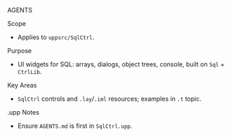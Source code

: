 AGENTS

Scope
- Applies to `uppsrc/SqlCtrl`.

Purpose
- UI widgets for SQL: arrays, dialogs, object trees, console, built on `Sql` + `CtrlLib`.

Key Areas
- `SqlCtrl` controls and `.lay`/`.iml` resources; examples in `.t` topic.

.upp Notes
- Ensure `AGENTS.md` is first in `SqlCtrl.upp`.


